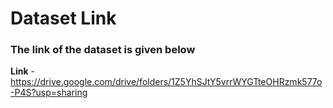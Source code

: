 # Dataset Link 

### The link of the dataset is given below 

**Link** - https://drive.google.com/drive/folders/1Z5YhSJtY5vrrWYGTteOHRzmk577o-P4S?usp=sharing

